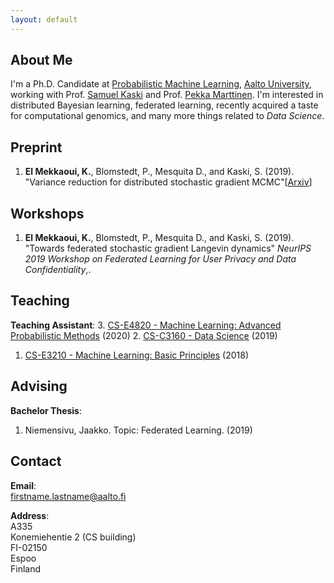 ```yaml
---
layout: default
---
```


## About Me
 I'm a Ph.D. Candidate at [Probabilistic Machine Learning](https://research.cs.aalto.fi/pml/), [Aalto University](http://www.aalto.fi/en/), working with Prof. [Samuel Kaski](https://people.aalto.fi/samuel.kaski) and Prof. [Pekka Marttinen](https://users.ics.aalto.fi/~pemartti/). I'm interested in distributed Bayesian learning, federated learning, recently acquired a taste for computational genomics, and many more things related to _Data Science_.

<!-- More about me [here](./more_about_me.html). --> 


<!--## Journals
4. **Cui, T.**, Caravelli, F., and Ududec, C. "Correlations and clustering in wholesale electricity markets." _Physica A: Statistical Mechanics and its Applications_ 492 (2018): 1507-1522.

## Conferences
3. **Cui, T.**, Marttinen, P., and Kaski, S. (2020). "Learning Global Pairwise Interactions with Bayesian Neural Networks.",_European Conference on Machine Learning (ECML 2020)_ Submitted.-->
## Preprint
1.  **El Mekkaoui, K.**, Blomstedt, P., Mesquita D., and Kaski, S. (2019). "Variance reduction for distributed stochastic gradient MCMC"\[[Arxiv](https://arxiv.org/abs/2004.11231)\]

## Workshops
1. **El Mekkaoui, K.**, Blomstedt, P., Mesquita D., and Kaski, S. (2019). "Towards federated stochastic gradient Langevin dynamics" _NeurIPS 2019 Workshop on Federated Learning for User Privacy and Data Confidentiality_,.

## Teaching
**Teaching Assistant**:
3. [CS-E4820 - Machine Learning: Advanced Probabilistic Methods](https://mycourses.aalto.fi/course/view.php?id=24365) (2020)
2. [CS-C3160 - Data Science](https://mycourses.aalto.fi/course/view.php?id=24330) (2019)
1. [CS-E3210 - Machine Learning: Basic Principles](https://mycourses.aalto.fi/course/view.php?id=20569) (2018)

## Advising
**Bachelor Thesis**:
1. Niemensivu, Jaakko. Topic: Federated Learning. (2019)


## Contact
**Email**:   
[firstname.lastname@aalto.fi](mailto:khaoula.elmekkaoui@aalto.fi)

**Address**:   
A335  
Konemiehentie 2 (CS building)  
FI-02150  
Espoo  
Finland  

